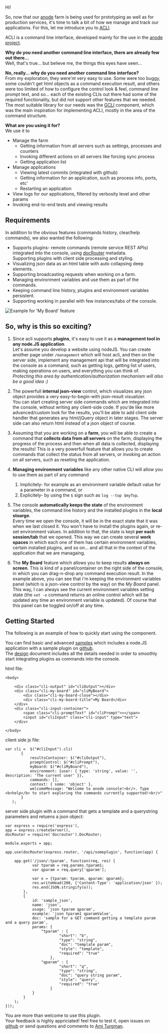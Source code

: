 Hi!

So, now that our [anode](http://anodejs.org) farm is being used for prototyping as well as for production services, it's time to talk a bit of how we manage and track our applications.
For this, let me introduce you to [ACLI](https://github.com/amiturgman/aCLI).

ACLI is a command line interface, developed mainly for the use in the [anode project](http://anodejs.org).  

**Why do you need another command line interface, there are already few out there...**  
Well, that's true... but believe me, the things this eyes have seen...

**No, really... why do you need another command line interface?**  
From my exploration, they were'nt very easy to use. Some were too buggy, some couldn't get html objects as a command execution result, and others were too limited of how to configure the control look & feel, command line prompt text, and so... each of the existing CLIs out there had some of the required functionality, but did not support other features that we needed.  
The most suitable library for our needs was the [GCLI](https://github.com/mozilla/gcli) component, which was the main inspiration for implementing ACLI, mostly in the area of the command structure.

**What are you using it for?**  
We use it to

* Manage the farm 
	* Getting information from all servers such as settings, processes and counters 
	* Invoking different actions on all servers like forcing sync process
	* Getting application list
* Manage applications
	* Viewing latest commits (integrated with github)
	* Getting information for an application, such as process info, ports, etc'
	* Restarting an application
* View logs for our applications, filtered by verbosity level and other params
* Invoking end-to-end tests and viewing results

Requirements
------------
In addition to the obvious features (commands history, clear/help commands), we also wanted the following:

* Supports plugins- remote commands (remote service REST APIs) integrated into the console, using [docRouter](https://github.com/anodejs/node-docrouter) metadata.  
	Supporting plugins with client side processing and styling.  
* Visualizing json data as an html table with auto collapsing deep elements.
* Supporting broadcasting requests when working on a farm.
* Managing environment variables and use them as part of the commands.
* Keeping command line history, plugins and environment variables persistent.
* Supporting working in parallel with few instances/tabs of the console.


![Example for 'My Board' feature](https://github.com/amiturgman/aCLI/raw/master/cli_myboard_small.jpg "aCLI with My Board")

So, why is this so exciting?
----------------------------
1. Since acli supports **plugins**, it's easy to use it as a **management tool in any node.JS application**.  
Let's assume you develop a website using nodeJS. You can create another page under `/management` which will host acli, and then on the server side, implement any management api that will be integrated into the console as a command, such as getting logs, getting list of users, making operations on users, and everything you can think of.  
_Protecting this area by authentication/authorization mechanism will also be a good idea :)_       

2. The powerfull **internal json-view** control, which visualizes any json object provides a very easy-to-begin-with json-result visualizer.  
You can start creating server side commands which are integrated into the console, without writing any client-side code. If you'de like more advanced/custom look for the results, you'll be able to add client side handler that generates any html/jQuery object in later stages. The server side can also return html instead of a json object of course.  

3. Assuming that you are working on a **farm**, you will be able to create a command that **collects data from all servers** on the farm, displaying the progress of the process and then when all data is collected, displaying the results! This is a very powerfull feature that allows you to create commands that collect the status from all servers, or invoking an action on all servers, such as reseting the application.  

4. **Managing environment variables** like any other native CLI will allow you to use them as part of any command 
	1. Implicitely- for example as an environment variable default value for a parameter in a command, or 
	2. Explicitely- by using the `$` sign such as `log --top $myTop`.

5. The console **automatically keeps the state** of the environment variables, the command line history and the installed plugins in the **local stoarge**.  
Every time we open the console, it will be in the exact state that it was when we last closed it. You won't have to install the plugins again, or re-set environment values.
In addition to that, the state is kept **per each session/tab** that we opened. This way we can create several **work spaces** in which each one of them has certain environment variables, certain installed plugins, and so on... and all that in the context of the application that we are managaing.

6. The **My Board** feature which allows you to keep results **always on screen**. This is kind of a panel/container on the right side of the console, in which you can drag-n-drop any command execution result. In the example above, you can see that i'm keeping the environment variables panel (which is a json-view control by the way) on the _My Board_ panel.
This way, I can always see the current environment variables setting state (the `set -o` command returns an online control which will be updated any time an environment variable is updated).
Of course that this panel can be toggled on/off at any time.  

Getting Started
---------------
The following is an example of how to quickly start using the component.  

You can find basic and advanced [samples](https://github.com/amiturgman/aCLI/tree/master/samples) which includes a node.JS application with a sample plugin on [github](https://github.com/amiturgman/aCLI).  
The [design](https://github.com/amiturgman/aCLI/blob/master/design.md) document includes all the details needed in order to smoothly start integrating plugins as commands into the console.

html file:
	
	<body>

		<div class="cli-output" id="cliOutput"></div>
		<div class="cli-my-board" id="cliMyBoard">
			<div class="cli-my-board-close"></div>
			<div class="cli-my-board-title">My Board</div>
		</div>
		<div class="cli-input-container">
			<span class="cli-promptText" id="cliPrompt">></span>
			<input id="cliInput" class="cli-input" type="text">
		</div>

	</body>

client side js file:

    var cli =  $("#cliInput").cli(
           {
               resultsContainer: $("#cliOutput"),
               promptControl: $("#cliPrompt"),
               myBoard: $("#cliMyBoard"),
               environment: {user: { type: 'string', value: '', description: 'The current user' }},
               commands: [],
			   context: { some: 'object' },
               welcomeMessage: "Welcome to anode console!<br/>. Type <b>help</b> to start exploring the commands currently supported!<br/>"
           }
       );
	   
server side plugin with a command that gets a template and a querystring parameters and retuens a json object:

	var express = require('express'),
    app = express.createServer(),
    docRouter = require('docrouter').DocRouter;

	module.exports = app;

	app.use(docRouter(express.router, '/api/someplugin', function(app) {

		app.get('/json/:tparam', function(req, res) {
				var tparam = req.params.tparam1;
				var qparam = req.query['qparam'];

				var o = {tparam: tparam, qparam: qparam};
				res.writeHead(200, {'Content-Type': 'application/json' });
				res.end(JSON.stringify(o));
			},
			{
				id: 'sample_json',
				name: 'json',
				usage: 'json tparam qparam',
				example: 'json tparam1 qparamValue',
				doc: 'sample for a GET command getting a template param and a query param',
				params: {
					"tparam" : {
							"short": "b",
							"type": "string",
							"doc": "template param",
							"style": "template",
							"required": "true"
						},
					"qparam" : {
							"short": "q",
							"type": "string",
							"doc": "query string param",
							"style": "query",
							"required": "true"
						}
				}
			}
		);
	}));

	
You are more than welcome to use this plugin.  
Your feedback is highly appriciated! feel free to test it, open issues on [github](https://github.com/amiturgman/aCLI) or send questions and comments to [Ami Turgman](mailto:ami.turgman@microsoft.com).


	   
	   
